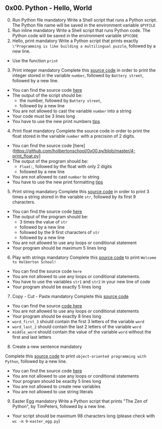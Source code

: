 ## 0x00. Python - Hello, World
0. Run Python file mandatory
Write a Shell script that runs a Python script.
The Python file name will be saved in the environment variable `$PYFILE`
1. Run inline mandatory
Write a Shell script that runs Python code.
The Python code will be saved in the environment variable `$PYCODE`
2. Hello, print mandatory
Write a Python script that prints exactly `\"Programming is like building a multilingual puzzle`, followed by a new line.
  * Use the function `print`
3. Print integer mandatory
Complete this [source code](https://github.com/holbertonschool/0x00.py/blob/master/3-print_number.py) in order to print the integer stored in the variable `number`, followed by `Battery street`, followed by a new line.
  * You can find the source code [here](https://github.com/holbertonschool/0x00.py/blob/master/3-print_number.py)
  * The output of the script should be:
    - the number, followed by `Battery street`,
    - followed by a new line
  * You are not allowed to cast the variable `number` into a string
  * Your code must be 3 lines long
  * You have to use the new print numbers [tips](https://pyformat.info/#number)
4. Print float mandatory
Complete the source code in order to print the float stored in the variable `number` with a precision of 2 digits.
  * You can find the source code [here](https://github.com/holbertonschool/0x00.py/blob/master/4-print_float.py]
  * The output of the program should be:
    - `Float:`, followed by the float with only 2 digits
    - followed by a new line
  * You are not allowed to cast `number` to string
  * You have to use the new print formatting [tips](https://pyformat.info/#number_padding)
5. Print string mandatory
Complete this [source code](https://github.com/holbertonschool/0x00.py/blob/master/5-print_string.py) in order to print 3 times a string stored in the variable `str`, followed by its first 9 characters.
  * You can find the source code [here](https://github.com/holbertonschool/0x00.py/blob/master/5-print_string.py)
  * The output of the program should be:
    - 3 times the value of `str`
    - followed by a new line
    - followed by the 9 first characters of `str`
    - followed by a new line
  * You are not allowed to use any loops or conditional statement
  * Your program should be maximum 5 lines long
6. Play with strings mandatory
Complete this [source code](https://github.com/holbertonschool/0x00.py/blob/master/6-concat.py) to print `Welcome to Holberton School!`
  * You can find the source code `here`
  * You are not allowed to use any loops or conditional statements.
  * You have to use the variables `str1` and `str2` in your new line of code
  * Your program should be exactly 5 lines long
7. Copy - Cut - Paste mandatory
Complete this [source code](https://github.com/holbertonschool/0x00.py/blob/master/7-edges.py)
  * You can find the source [code here](https://github.com/holbertonschool/0x00.py/blob/master/7-edges.py)
  * You are not allowed to use any loops or conditional statements
  * Your program should be exactly 8 lines long
  * `word_first_3` should contain the first 3 letters of the variable `word`
  * `word_last_2` should contain the last 2 letters of the variable `word`
  * `middle_word` should contain the value of the variable `word` without the first and last letters
8. Create a new sentence mandatory

Complete this [source code](https://github.com/holbertonschool/0x00.py/blob/master/8-concat_edges.py) to print `object-oriented programming with Python`, followed by a new line.
  * You can find the source code [here](https://github.com/holbertonschool/0x00.py/blob/master/8-concat_edges.py)
  * You are not allowed to use any loops or conditional statements
  * Your program should be exactly 5 lines long
  * You are not allowed to create new variables
  * You are not allowed to use string literals
9. Easter Egg mandatory
Write a Python script that prints "The Zen of Python", by TimPeters, followed by a new line.
  * Your script should be maximum 98 characters long (please check with `wc -m 9-easter_egg.py`)